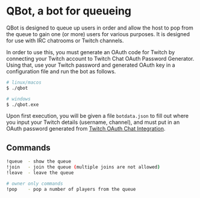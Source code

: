 QBot, a bot for queueing
==============================

QBot is designed to queue up users in order and allow the host to pop from the queue to gain one (or more) users for various purposes. It is designed for use with IRC chatrooms or Twitch channels.


In order to use this, you must generate an OAuth code for Twitch by connecting your Twitch account to Twitch Chat OAuth Password Generator. Using that, use your Twitch password and generated OAuth key in a configuration file and run the bot as follows.

```bash
# linux/macos
$ ./qbot

# windows
$ ./qbot.exe 
```

Upon first execution, you will be given a file `botdata.json` to fill out where you input your Twitch details (username, channel), and must put in an OAuth password generated from [Twitch OAuth Chat Integration](https://twitchapps.com/tmi).

## Commands

```bash
!queue  - show the queue
!join   - join the queue (multiple joins are not allowed)
!leave  - leave the queue

# owner only commands
!pop    - pop a number of players from the queue
```
